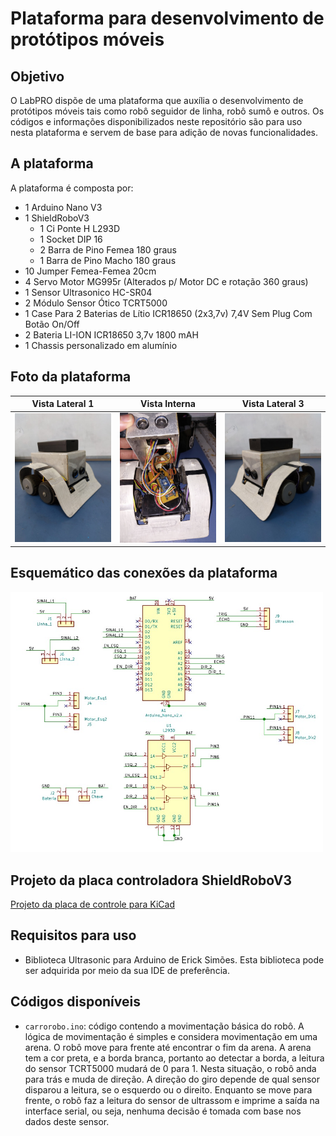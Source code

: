 # Plataforma para desenvolvimento de protótipos móveis

## Objetivo

O LabPRO dispõe de uma plataforma que auxília o desenvolvimento de protótipos móveis tais como robô seguidor de linha, robô sumô e outros. Os códigos e informações disponibilizados neste repositório são para uso nesta plataforma e servem de base para adição de novas funcionalidades.

## A plataforma

A plataforma é composta por:

* 1 Arduino Nano V3
* 1 ShieldRoboV3
  - 1 Ci Ponte H L293D
  - 1 Socket DIP 16
  - 2 Barra de Pino Femea 180 graus
  - 1 Barra de Pino Macho 180 graus
* 10 Jumper Femea-Femea 20cm
* 4 Servo Motor MG995r (Alterados p/ Motor DC e rotação 360 graus)
* 1 Sensor Ultrasonico HC-SR04
* 2 Módulo Sensor Ótico TCRT5000
* 1 Case Para 2 Baterias de Lítio ICR18650 (2x3,7v) 7,4V Sem Plug Com Botão On/Off
* 2 Bateria LI-ION ICR18650 3,7v 1800 mAH
* 1 Chassis personalizado em alumínio

## Foto da plataforma

|Vista Lateral 1|Vista Interna|Vista Lateral 3|
|---|---|---|
|<img alt="foto" width="200" height=auto src="imgs/side1.jpeg"> | <img alt="foto" width="200" height=auto src="imgs/foto.png">| <img alt="foto" width="200" height=auto src="imgs/side2.jpeg">|

## Esquemático das conexões da plataforma

<img alt="Esquemático" width="500" height=auto src="imgs/esquema.jpeg">

## Projeto da placa controladora ShieldRoboV3

[Projeto da placa de controle para KiCad ](files/kicad.rar)

## Requisitos para uso

* Biblioteca Ultrasonic para Arduino de Erick Simões. Esta biblioteca pode ser adquirida por meio da sua IDE de preferência.

## Códigos disponíveis

* ```carrorobo.ino```: código contendo a movimentação básica do robô. A lógica de movimentação é simples e considera movimentação em uma arena. O robô move para frente até encontrar o fim da arena. A arena tem a cor preta, e a borda branca, portanto ao detectar a borda, a leitura do sensor TCRT5000 mudará de 0 para 1. Nesta situação, o robô anda para trás e muda de direção. A direção do giro depende de qual sensor disparou a leitura, se o esquerdo ou o direito. Enquanto se move para frente, o robô faz a leitura do sensor de ultrassom e imprime a saída na interface serial, ou seja, nenhuma decisão é tomada com base nos dados deste sensor.

